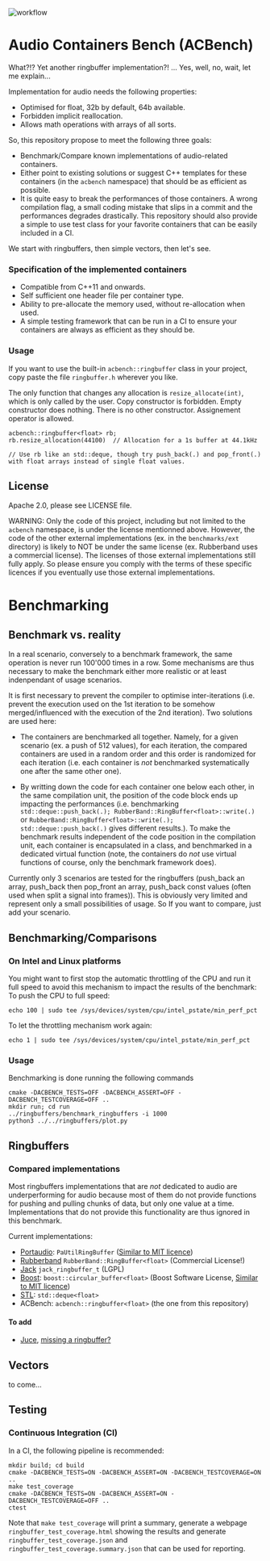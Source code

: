 ![workflow](https://github.com/gillesdegottex/acbench/actions/workflows/cmake-multi-platform.yml/badge.svg)

Audio Containers Bench (ACBench)
================================

What?!? Yet another ringbuffer implementation?! ... Yes, well, no, wait, let me explain...

Implementation for audio needs the following properties:
* Optimised for float, 32b by default, 64b available.
* Forbidden implicit reallocation.
* Allows math operations with arrays of all sorts.

So, this repository propose to meet the following three goals:
* Benchmark/Compare known implementations of audio-related containers.
* Either point to existing solutions or suggest C++ templates for these containers (in the `acbench` namespace) that should be as efficient as possible.
* It is quite easy to break the performances of those containers. A wrong compilation flag, a small coding mistake that slips in a commit and the performances degrades drastically. This repository should also provide a simple to use test class for your favorite containers that can be easily included in a CI.

We start with ringbuffers, then simple vectors, then let's see.

### Specification of the implemented containers

* Compatible from C++11 and onwards.
* Self sufficient one header file per container type.
* Ability to pre-allocate the memory used, without re-allocation when used.
* A simple testing framework that can be run in a CI to ensure your containers are always as efficient as they should be.

### Usage

If you want to use the built-in `acbench::ringbuffer` class in your project, copy paste the file `ringbuffer.h` wherever you like.

The only function that changes any allocation is `resize_allocate(int)`, which is only called by the user. Copy constructor is forbidden. Empty constructor does nothing. There is no other constructor. Assignement operator is allowed.

    acbench::ringbuffer<float> rb;
    rb.resize_allocation(44100)  // Allocation for a 1s buffer at 44.1kHz

    // Use rb like an std::deque, though try push_back(.) and pop_front(.) with float arrays instead of single float values.

## License

Apache 2.0, please see LICENSE file.

WARNING: Only the code of this project, including but not limited to the `acbench` namespace, is under the license mentionned above. However, the code of the other external implementations (ex. in the `benchmarks/ext` directory) is likely to NOT be under the same license (ex. Rubberband uses a commercial license). The licenses of those external implementations still fully apply. So please ensure you comply with the terms of these specific licences if you eventually use those external implementations.


# Benchmarking

## Benchmark vs. reality

In a real scenario, conversely to a benchmark framework, the same operation is never run 100'000 times in a row. Some mechanisms are thus necessary to make the benchmark either more realistic or at least indenpendant of usage scenarios.

It is first necessary to prevent the compiler to optimise inter-iterations (i.e. prevent the execution used on the 1st iteration to be somehow merged/influenced with the execution of the 2nd iteration). Two solutions are used here:
* The containers are benchmarked all together. Namely, for a given scenario (ex. a push of 512 values), for each iteration, the compared containers are used in a random order and this order is randomized for each iteration (i.e. each container is _not_ benchmarked systematically one after the same other one).

* By writting down the code for each container one below each other, in the same compilation unit, the position of the code block ends up impacting the performances (i.e. benchmarking `std::deque::push_back(.); RubberBand::RingBuffer<float>::write(.)` or `RubberBand::RingBuffer<float>::write(.); std::deque::push_back(.)` gives different results.). To make the benchmark results independent of the code position in the compilation unit, each container is encapsulated in a class, and benchmarked in a dedicated virtual function (note, the containers do _not_ use virtual functions of course, only the benchmark framework does).

Currently only 3 scenarios are tested for the ringbuffers (push_back an array, push_back then pop_front an array, push_back const values (often used when split a signal into frames)).
This is obviously very limited and represent only a small possibilities of usage.
So If you want to compare, just add your scenario.


## Benchmarking/Comparisons

### On Intel and Linux platforms

You might want to first stop the automatic throttling of the CPU and run it full speed to avoid this mechanism to impact the results of the benchmark:
To push the CPU to full speed:
```
echo 100 | sudo tee /sys/devices/system/cpu/intel_pstate/min_perf_pct
```
To let the throttling mechanism work again:
```
echo 1 | sudo tee /sys/devices/system/cpu/intel_pstate/min_perf_pct
```

### Usage

Benchmarking is done running the following commands

    cmake -DACBENCH_TESTS=OFF -DACBENCH_ASSERT=OFF -DACBENCH_TESTCOVERAGE=OFF ..
    mkdir run; cd run
    ../ringbuffers/benchmark_ringbuffers -i 1000
    python3 ../../ringbuffers/plot.py



## Ringbuffers

### Compared implementations

Most ringbuffers implementations that are _not_ dedicated to audio are underperforming for audio because most of them do not provide functions for pushing and pulling chunks of data, but only one value at a time.
Implementations that do not provide this functionality are thus ignored in this benchmark.

Current implementations:
* [Portaudio](https://portaudio.com/docs/v19-doxydocs-dev/pa__ringbuffer_8h.html): `PaUtilRingBuffer` ([Similar to MIT licence](https://portaudio.music.columbia.narkive.com/gzVJow3c/licensing-and-gnu))
* [Rubberband](https://github.com/breakfastquay/rubberband) `RubberBand::RingBuffer<float>` (Commercial License!)
* [Jack](https://jackaudio.org/api/ringbuffer_8h.html) `jack_ringbuffer_t` (LGPL)
* [Boost](https://www.boost.org/doc/libs/1_79_0/doc/html/circular_buffer.html): `boost::circular_buffer<float>` (Boost Software License, [Similar to MIT licence](https://fossa.com/blog/open-source-licenses-101-boost-software-license/))
* [STL](https://en.cppreference.com/w/cpp/container/deque): `std::deque<float>`
* ACBench: `acbench::ringbuffer<float>` (the one from this repository)

#### To add

* [Juce](https://forum.juce.com/t/ringbuffer-is-a-missing-piece/5202), [missing a ringbuffer?](https://forum.juce.com/t/pure-c-circularbuffer/58917)

## Vectors

to come...


## Testing

### Continuous Integration (CI)

In a CI, the following pipeline is recommended:

    mkdir build; cd build
    cmake -DACBENCH_TESTS=ON -DACBENCH_ASSERT=ON -DACBENCH_TESTCOVERAGE=ON ..
    make test_coverage
    cmake -DACBENCH_TESTS=ON -DACBENCH_ASSERT=ON -DACBENCH_TESTCOVERAGE=OFF ..
    ctest

Note that `make test_coverage` will print a summary, generate a webpage `ringbuffer_test_coverage.html` showing the results and generate `ringbuffer_test_coverage.json` and `ringbuffer_test_coverage.summary.json` that can be used for reporting.


